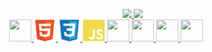 
<div align="center">
  <a href="https://github.com/nicholaspmiranda">
  <img height="180em" src="https://github-readme-stats.vercel.app/api?username=nicholaspmiranda&show_icons=true&theme=merko&include_all_commits=true&count_private=true"/>
  <img height="180em" src="https://github-readme-stats.vercel.app/api/top-langs/?username=nicholaspmiranda&layout=compact&langs_count=7&theme=merko"/>
</div>
<div style="margin-left:30px;">
  <img height="40" width="40" src="https://cdn.icon-icons.com/icons2/2107/PNG/512/file_type_vue_icon_130078.png" />
  <img height="40" width="40" src="https://raw.githubusercontent.com/devicons/devicon/master/icons/html5/html5-original.svg">
  <img   height="40" width="40" src="https://raw.githubusercontent.com/devicons/devicon/master/icons/css3/css3-original.svg">
  <img height="40" width="40" src="https://raw.githubusercontent.com/devicons/devicon/master/icons/javascript/javascript-plain.svg">
  <img height="40" width="40" src="https://cdn.icon-icons.com/icons2/1381/PNG/512/com_94184.png">
  <img height="40" width="40" src="https://cdn.jsdelivr.net/gh/devicons/devicon/icons/laravel/laravel-plain.svg" />
  <img height="40" width="40"  src="https://cdn.jsdelivr.net/gh/devicons/devicon/icons/composer/composer-original.svg" />
  <img height="40" width="40" src="https://cdn.jsdelivr.net/gh/devicons/devicon/icons/linux/linux-original.svg" />
  
</div>

  ##

